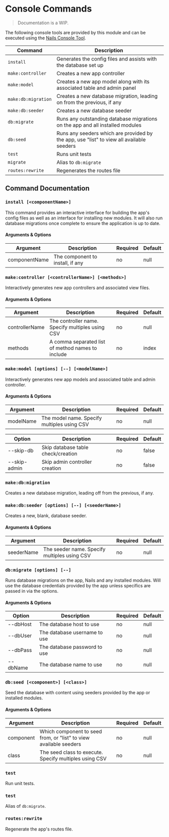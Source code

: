 # Console Commands
> Documentation is a WIP.


The following console tools are provided by this module and can be executed using the [Nails Console Tool](https://github.com/nails/module-console).


| Command             | Description                                                                              |
|---------------------|------------------------------------------------------------------------------------------|
| `install`           | Generates the config files and assists with the database set up                          |
| `make:controller`   | Creates a new app controller                                                             |
| `make:model`        | Creates a new app model along with its associated table and admin panel                  |
| `make:db:migration` | Creates a new database migration, leading on from the previous, if any                   |
| `make:db:seeder`    | Creates a new database seeder                                                            |
| `db:migrate`        | Runs any outstanding database migrations on the app and all installed modules            |
| `db:seed`           | Runs any seeders which are provided by the app, use "list" to view all available seeders |
| `test`              | Runs unit tests                                                                          |
| `migrate`           | Alias to `db:migrate`                                                                    |
| `routes:rewrite`    | Regenerates the routes file                                                              |


## Command Documentation



### `install [<componentName>]`

This command provides an interactive interface for building the app's config files as well as an interface for installing new modules. It will also run database migrations once complete to ensure the application is up to date.

#### Arguments & Options

| Argument      | Description                      | Required | Default |
|---------------|----------------------------------|----------|---------|
| componentName | The component to install, if any | no       | null    |



### `make:controller [<controllerName>] [<methods>]`

Interactively generates new app controllers and associated view files.

#### Arguments & Options

| Argument       | Description                                       | Required | Default |
|----------------|---------------------------------------------------|----------|---------|
| controllerName | The controller name. Specify multiples using CSV  | no       | null    |
| methods        | A comma separated list of method names to include | no       | index   |



### `make:model [options] [--] [<modelName>]`

Interactively generates new app models and associated table and admin controller.

#### Arguments & Options

| Argument  | Description                                  | Required | Default |
|-----------|----------------------------------------------|----------|---------|
| modelName | The model name. Specify multiples using CSV  | no       | null    |

| Option       | Description                         | Required | Default |
|--------------|-------------------------------------|----------|---------|
| --skip-db    | Skip database table check/creation  | no       | false   |
| --skip-admin | Skip admin controller creation      | no       | false   |



### `make:db:migration`

Creates a new database migration, leading off from the previous, if any.



### `make:db:seeder [options] [--] [<seederName>]`

Creates a new, blank, database seeder.

#### Arguments & Options

| Argument   | Description                                   | Required | Default |
|------------|-----------------------------------------------|----------|---------|
| seederName | The seeder name. Specify multiples using CSV  | no       | null    |



### `db:migrate [options] [--]`

Runs database migrations on the app, Nails and any installed modules. Will use the database credentials provided by the app unless specifics are passed in via the options.

#### Arguments & Options

| Option   | Description                   | Required | Default |
|----------|-------------------------------|----------|---------|
| --dbHost | The database host to use      | no       | null    |
| --dbUser | The database username to use  | no       | null    |
| --dbPass | The database password to use  | no       | null    |
| --dbName | The database name to use      | no       | null    |



### `db:seed [<component>] [<class>]`

Seed the database with content using seeders provided by the app or installed modules.

#### Arguments & Options

| Argument  | Description                                                       | Required | Default |
|-----------|-------------------------------------------------------------------|----------|---------|
| component | Which component to seed from, or "list" to view available seeders | no       | null    |
| class     | The seed class to execute. Specify multiples using CSV            | no       | null    |



### `test`

Run unit tests.



### `test`

Alias of `db:migrate`.



### `routes:rewrite`

Regenerate the app's routes file.
